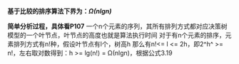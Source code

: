 **基于比较的排序算法下界为：*Ω(nlgn)***

**简单分析过程，具体看P107**
	一个n个元素的序列，其所有排列方式都对应决策树模型的一个叶节点，叶节点的高度也就是算法执行时间
	对于有n个元素的排序，元素排列方式有n!种，假设叶节点有l个，树高h
	那么有n!<= l <= 2h，即2^h^ >= n!，左右取对数得到：h >= lg(n!) = Ω(nlgn)，根据公式3.19